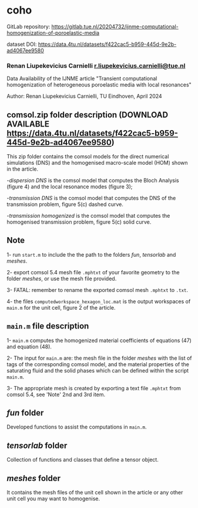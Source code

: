 # coho

GitLab repository: https://gitlab.tue.nl/20204732/ijnme-computational-homogenization-of-poroelastic-media

dataset DOI: https://data.4tu.nl/datasets/f422cac5-b959-445d-9e2b-ad4067ee9580

### Renan Liupekevicius Carnielli [r.liupekevicius.carnielli@tue.nl](mailto::r.liupekevicius.carnielli@tue.nl)

Data Availability of the IJNME article "Transient computational homogenization of heterogeneous poroelastic media with local resonances"

Author: Renan Liupekevicius Carnielli, TU Eindhoven, April 2024

## comsol.zip folder description (DOWNLOAD AVAILABLE https://data.4tu.nl/datasets/f422cac5-b959-445d-9e2b-ad4067ee9580)

This zip folder contains the comsol models for the direct numerical simulations (DNS) and the homogenised macro-scale model (HOM) shown in the article. 

-*dispersion DNS* is the comsol model that computes the Bloch Analysis (figure 4) and the local resonance modes (figure 3);

-*transmission DNS* is the comsol model that computes the DNS of the transmission problem, figure 5(c) dashed curve.

-*transmission homogenized* is the comsol model that computes the homogenised transmission problem, figure 5(c) solid curve.


## Note

1- run `start.m` to include the the path to the folders *fun*, *tensorlab* and *meshes*.

2- export comsol 5.4 mesh file `.mphtxt` of your favorite geometry to the folder *meshes*, or use the mesh file provided.

3- FATAL: remember to rename the exported comsol mesh `.mphtxt` to `.txt`.

4- the files `computedworkspace_hexagon_loc.mat` is the output workspaces of `main.m` for the unit cell, figure 2 of the article.
## `main.m` file description

1- `main.m` computes the homogenized material coefficients of equations (47) and equation (48).

2-  The input for `main.m` are: the mesh file in the folder *meshes* with the list of tags of the corresponding comsol model, and the material properties of the saturating fluid and the solid phases which can be defined within the script `main.m`.

3-  The appropriate mesh is created by exporting a text file `.mphtxt` from comsol 5.4, see 'Note' 2nd and 3rd item.


## *fun* folder
Developed functions to assist the computations in `main.m`.

## *tensorlab* folder
Collection of functions and classes that define a tensor object.

## *meshes* folder
It contains the mesh files of the unit cell shown in the article or any other unit cell you may want to homogenise. 
